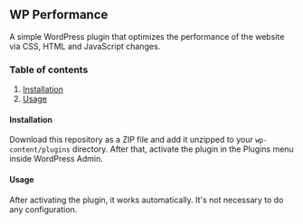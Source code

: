 ## WP Performance

A simple WordPress plugin that optimizes the performance of the website via CSS, HTML and JavaScript changes.

### Table of contents

1. [Installation](#installation)
2. [Usage](#usage)

#### Installation

Download this repository as a ZIP file and add it unzipped to your `wp-content/plugins` directory.
After that, activate the plugin in the Plugins menu inside WordPress Admin.

#### Usage

After activating the plugin, it works automatically. It's not necessary to do any configuration.